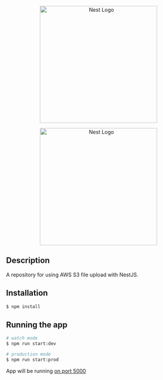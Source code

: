 <p align="center">
  <a href="http://nestjs.com/" target="blank"><img src="https://nestjs.com/img/logo_text.svg" width="320" alt="Nest Logo" /></a>
</p>

<p align="center">
  <a href="http://nestjs.com/" target="blank"><img src="https://nestjs.com/img/logo_text.svg" width="320" alt="Nest Logo" /></a>
</p>

## Description

A repository for using AWS S3 file upload with NestJS.

## Installation

```bash
$ npm install
```

## Running the app

```bash
# watch mode
$ npm run start:dev

# production mode
$ npm run start:prod
```

App will be running [on port 5000](http://localhost:5000/)
